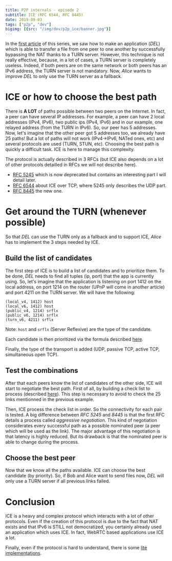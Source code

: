 ```yaml
---
title: P2P internals - episode 2
subtitle: ICE (RFC 6544, RFC 8445)
date: 2019-09-03
tags: ["p2p", "dev"]
bigimg: [{src: "/img/dev/p2p_ice/banner.jpg"}]
---
```


In the [first article](/post/p2p-internals-rfc6062/) of this series, we saw how to make an application (*DEL*) which is able to transfer a file from one peer to one another by successfully bypassing the NAT thanks to a TURN server. However, this technique is not really effective, because, in a lot of cases, a TURN server is completely useless. Indeed, if both peers are on the same network or both peers has an IPv6 address, the TURN server is not mandatory. Now, *Alice* wants to improve *DEL* to only use the TURN server as a fallback.

# ICE or how to choose the best path

There is **A LOT** of paths possible between two peers on the Internet. In fact, a peer can have several IP addresses. For example, a peer can have 2 local addresses (IPv4, IPv6), two public ips (IPv4, IPv6) and in our example, one relayed address (from the TURN in IPv6). So, our peer has 5 addresses. Now, let's imagine that the other peer got 5 addresses too, we already have 25 paths! But a lot of paths will not work (IPv4->IPv6, NATed ones, etc) and several protocols are used (TURN, STUN, etc). Choosing the best path is quickly a difficult task. ICE is here to manage this complexity.

The protocol is actually described in 3 RFCs (but ICE also depends on a lot of other protocols detailled in RFCs we will not describe here).

+ [RFC 5245](https://tools.ietf.org/html/rfc5245) which is now deprecated but contains an interesting part I will detail later.
+ [RFC 6544](https://tools.ietf.org/html/rfc6544) about ICE over TCP, where 5245 only describes the UDP part.
+ [RFC 8445](https://tools.ietf.org/html/rfc8445) the new one.

# Get around the TURN (whenever possible)

So that *DEL* can use the TURN only as a fallback and to support ICE, *Alice* has to implement the 3 steps needed by ICE.

## Build the list of candidates

The first step of ICE is to build a list of candidates and to prioritize them. To be done, *DEL* needs to find all tuples (ip, port) that the app is currently using. So, let's imagine that the application is listening on port 1412 on the local address, on port 1214 on the router (UPnP will come in another article) and port 4211 on the TURN server. We will have the following:

```
(local_v4, 1412) host
(local_v6, 1412) host
(public_v4, 1214) srflx
(public_v6, 1214) srflx
(turn_v6, 4211) srflx
```

Note: `host` and `srflx` (Server Reflexive) are the type of the candidate.

Each candidate is then prioritized via the formula described [here](https://tools.ietf.org/html/rfc8445#section-5.1.2.1).

Finally, the type of the transport is added (UDP, passive TCP, active TCP, simultaneous open TCP).

## Test the combinations

After that each peers know the list of candidates of the other side, ICE will start to negotiate the best path. First of all, by building a check list to process (described [here](https://tools.ietf.org/html/rfc8445#section-6.1.2)). This step is necessary to avoid to check the 25 links mentionned in the previous example.

Then, ICE process the check list in order. So the connectivity for each pair is tested. A big difference between *RFC 5245* and *8445* is that the first RFC details a process called *aggressive negotiation*. This kind of negotiation considerates every successful path as a possible nominated peer (a peer which will be used as the link). The major advantage of this negotiation is that latency is highly reduced. But its drawback is that the nominated peer is able to change during the process.

## Choose the best peer

Now that we know all the paths available. ICE can choose the best candidate (by priority). So, if Bob and Alice want to send files now, *DEL* will only use a TURN server if all previous links failed.

# Conclusion

ICE is a heavy and complex protocol which interacts with a lot of other protocols. Even if the creation of this protocol is due to the fact that NAT exists and that IPv6 is STILL not democratized, you certainly already used an application which uses ICE. In fact, WebRTC based applications use ICE a lot.

Finally, even if the protocol is hard to understand, there is some [lite implementations](https://tools.ietf.org/html/rfc8445#section-2.5).